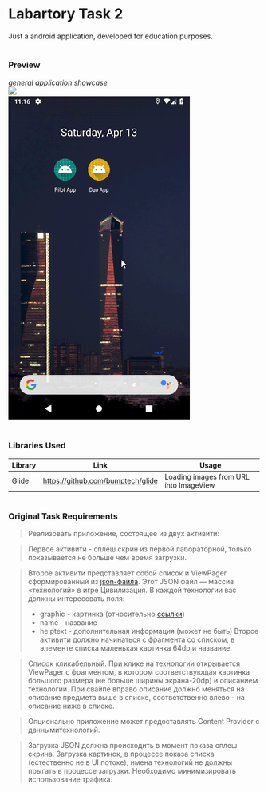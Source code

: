 # Labartory Task 2

Just a android application, developed for education purposes.

#
### Preview


*general application showcase*
<br />
<img src="https://github.com/Deya360/Softawre-Development_Labs/blob/main/Lab2/screencapture1.gif"/>
<br />
<img src="https://github.com/Deya360/Softawre-Development_Labs/blob/main/Lab2/screencapture2.gif"/>


#
### Libraries Used

| Library | Link | Usage |
| ------ | ------ | ------ |
| Glide | https://github.com/bumptech/glide | Loading images from URL into ImageView | 

#
### Original Task Requirements

>Реализовать приложение, состоящее из двух активити:

>Первое активити - сплеш скрин из первой лабораторной, только показывается не больше чем время загрузки.

>Второе активити представляет собой список и ViewPager сформированный из [json-файла][link1].
>Этот JSON файл — массив «технологий» в игре Цивилизация. В каждой технологии вас должны интересовать поля:
> - graphic - картинка (относительно [ссылки][link2])
> - name - название
> - helptext - дополнительная информация (может не быть)
>Второе активити должно начинаться с фрагмента со списком, в элементе списка маленькая картинка 64dp и название.

>Список кликабельный. При клике на технологии открывается ViewPager c фрагментом, в котором соответствующая картинка большого размера (не больше ширины экрана-20dp) и описанием технологии. При свайпе вправо описание должно меняться на описание предмета выше в списке, соответственно влево - на описание ниже в списке.

>Опционально приложение может предоставлять Content Provider с даннымитехнологий.

>Загрузка JSON должна происходить в момент показа сплеш скрина. Загрузка картинок, в процессе показа списка (естественно не в UI потоке), имена технологий не должны прыгать в процессе загрузки. Необходимо минимизировать использование трафика.


[//]: #
[link1]: https://raw.githubusercontent.com/wesleywerner/ancient-tech/02decf875616dd9692b31658d92e64a20d99f816/src/data/techs.ruleset.json
[link2]: https://raw.githubusercontent.com/wesleywerner/ancient-tech/02decf875616dd9692b31658d92e64a20d99f816/src/images/tech/advanced_flight.jpg
